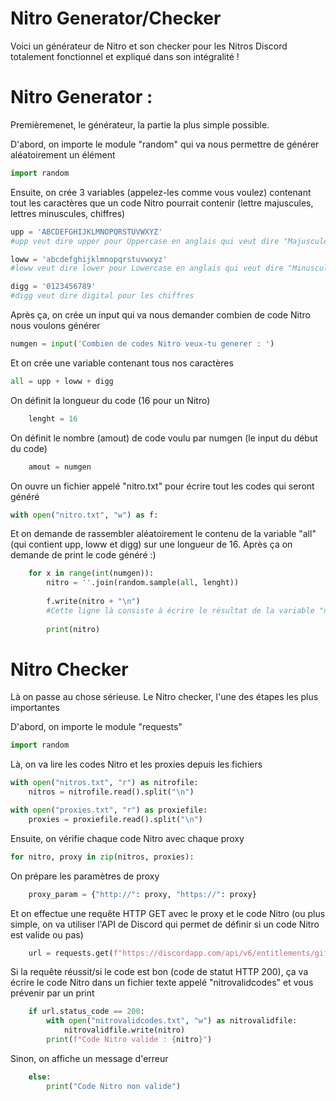 # Nitro Generator/Checker
Voici un générateur de Nitro et son checker pour les Nitros Discord totalement fonctionnel et expliqué dans son intégralité !

# Nitro Generator :

Premièremenet, le générateur, la partie la plus simple possible.
 
 
D'abord, on importe le module "random" qui va nous permettre de générer aléatoirement un élément
```py
import random
```

Ensuite, on crée 3 variables (appelez-les comme vous voulez) contenant tout les caractères que un code Nitro pourrait contenir (lettre majuscules, lettres minuscules, chiffres)
```py
upp = 'ABCDEFGHIJKLMNOPQRSTUVWXYZ'
#upp veut dire upper pour Uppercase en anglais qui veut dire "Majuscule"

loww = 'abcdefghijklmnopqrstuvwxyz'
#loww veut dire lower pour Lowercase en anglais qui veut dire "Minuscule"

digg = '0123456789'
#digg veut dire digital pour les chiffres
```


Après ça, on crée un input qui va nous demander combien de code Nitro nous voulons générer
```py
numgen = input('Combien de codes Nitro veux-tu generer : ')
```

Et on crée une variable contenant tous nos caractères
```py
all = upp + loww + digg
```

On définit la longueur du code (16 pour un Nitro)
```py
    lenght = 16
```

On définit le nombre (amout) de code voulu par numgen (le input du début du code)
```py
    amout = numgen
```

On ouvre un fichier appelé "nitro.txt" pour écrire tout les codes qui seront généré
```py
with open("nitro.txt", "w") as f:
```

Et on demande de rassembler aléatoirement le contenu de la variable "all" (qui contient upp, loww et digg) sur une longueur de 16. Après ça on demande de print le code généré :)
```py
    for x in range(int(numgen)):
        nitro = ''.join(random.sample(all, lenght))
        
        f.write(nitro + "\n")
        #Cette ligne là consiste à écrire le résultat de la variable "nitro" dans le fichier "nitro.txt" qu'on a ouvert juste avant
        
        print(nitro)
```


# Nitro Checker

Là on passe au chose sérieuse. Le Nitro checker, l'une des étapes les plus importantes

D'abord, on importe le module "requests"
```py
import random
```

Là, on va lire les codes Nitro et les proxies depuis les fichiers
```py
with open("nitros.txt", "r") as nitrofile:
    nitros = nitrofile.read().split("\n")

with open("proxies.txt", "r") as proxiefile:
    proxies = proxiefile.read().split("\n")
```

Ensuite, on vérifie chaque code Nitro avec chaque proxy
```py
for nitro, proxy in zip(nitros, proxies):
```

On prépare les paramètres de proxy
```py
    proxy_param = {"http://": proxy, "https://": proxy}
```

Et on effectue une requête HTTP GET avec le proxy et le code Nitro (ou plus simple, on va utiliser l'API de Discord qui permet de définir si un code Nitro est valide ou pas)
```py
    url = requests.get(f"https://discordapp.com/api/v6/entitlements/gift-codes/{nitro}", proxies=proxy_param, timeout=5)
```

Si la requête réussit/si le code est bon (code de statut HTTP 200), ça va écrire le code Nitro dans un fichier texte appelé "nitrovalidcodes" et vous prévenir par un print
```py
    if url.status_code == 200:
        with open("nitrovalidcodes.txt", "w") as nitrovalidfile:
            nitrovalidfile.write(nitro)
        print(f"Code Nitro valide : {nitro}")
```

Sinon, on affiche un message d'erreur
```py
    else:
        print("Code Nitro non valide")
```
